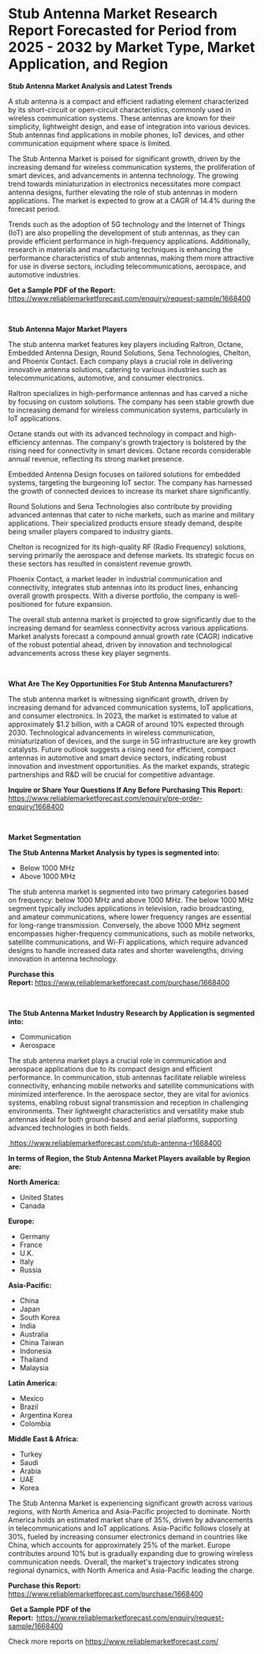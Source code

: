 <p><h1>Stub Antenna Market Research Report Forecasted for Period from 2025 -  2032 by Market Type, Market Application, and Region</h1></p><p><strong>Stub Antenna Market Analysis and Latest Trends</strong></p>
<p><p>A stub antenna is a compact and efficient radiating element characterized by its short-circuit or open-circuit characteristics, commonly used in wireless communication systems. These antennas are known for their simplicity, lightweight design, and ease of integration into various devices. Stub antennas find applications in mobile phones, IoT devices, and other communication equipment where space is limited.</p><p>The Stub Antenna Market is poised for significant growth, driven by the increasing demand for wireless communication systems, the proliferation of smart devices, and advancements in antenna technology. The growing trend towards miniaturization in electronics necessitates more compact antenna designs, further elevating the role of stub antennas in modern applications. The market is expected to grow at a CAGR of 14.4% during the forecast period.</p><p>Trends such as the adoption of 5G technology and the Internet of Things (IoT) are also propelling the development of stub antennas, as they can provide efficient performance in high-frequency applications. Additionally, research in materials and manufacturing techniques is enhancing the performance characteristics of stub antennas, making them more attractive for use in diverse sectors, including telecommunications, aerospace, and automotive industries.</p></p>
<p><strong>Get a Sample PDF of the Report:&nbsp;</strong> <a href="https://www.reliablemarketforecast.com/enquiry/request-sample/1668400?utm_campaign=2451&utm_medium=2&utm_source=Github&utm_content=ia&utm_term=11022025&utm_id=stub-antenna">https://www.reliablemarketforecast.com/enquiry/request-sample/1668400</a></p>
<p>&nbsp;</p>
<p><strong>Stub Antenna Major Market Players</strong></p>
<p><p>The stub antenna market features key players including Raltron, Octane, Embedded Antenna Design, Round Solutions, Sena Technologies, Chelton, and Phoenix Contact. Each company plays a crucial role in delivering innovative antenna solutions, catering to various industries such as telecommunications, automotive, and consumer electronics.</p><p>Raltron specializes in high-performance antennas and has carved a niche by focusing on custom solutions. The company has seen stable growth due to increasing demand for wireless communication systems, particularly in IoT applications.</p><p>Octane stands out with its advanced technology in compact and high-efficiency antennas. The company's growth trajectory is bolstered by the rising need for connectivity in smart devices. Octane records considerable annual revenue, reflecting its strong market presence.</p><p>Embedded Antenna Design focuses on tailored solutions for embedded systems, targeting the burgeoning IoT sector. The company has harnessed the growth of connected devices to increase its market share significantly.</p><p>Round Solutions and Sena Technologies also contribute by providing advanced antennas that cater to niche markets, such as marine and military applications. Their specialized products ensure steady demand, despite being smaller players compared to industry giants.</p><p>Chelton is recognized for its high-quality RF (Radio Frequency) solutions, serving primarily the aerospace and defense markets. Its strategic focus on these sectors has resulted in consistent revenue growth.</p><p>Phoenix Contact, a market leader in industrial communication and connectivity, integrates stub antennas into its product lines, enhancing overall growth prospects. With a diverse portfolio, the company is well-positioned for future expansion.</p><p>The overall stub antenna market is projected to grow significantly due to the increasing demand for seamless connectivity across various applications. Market analysts forecast a compound annual growth rate (CAGR) indicative of the robust potential ahead, driven by innovation and technological advancements across these key player segments.</p></p>
<p>&nbsp;</p>
<p><strong>What Are The Key Opportunities For Stub Antenna Manufacturers?</strong></p>
<p><p>The stub antenna market is witnessing significant growth, driven by increasing demand for advanced communication systems, IoT applications, and consumer electronics. In 2023, the market is estimated to value at approximately $1.2 billion, with a CAGR of around 10% expected through 2030. Technological advancements in wireless communication, miniaturization of devices, and the surge in 5G infrastructure are key growth catalysts. Future outlook suggests a rising need for efficient, compact antennas in automotive and smart device sectors, indicating robust innovation and investment opportunities. As the market expands, strategic partnerships and R&D will be crucial for competitive advantage.</p></p>
<p><strong>Inquire or Share Your Questions If Any Before Purchasing This Report:</strong> <a href="https://www.reliablemarketforecast.com/enquiry/pre-order-enquiry/1668400?utm_campaign=2451&utm_medium=2&utm_source=Github&utm_content=ia&utm_term=11022025&utm_id=stub-antenna">https://www.reliablemarketforecast.com/enquiry/pre-order-enquiry/1668400</a></p>
<p>&nbsp;</p>
<p><strong>Market Segmentation</strong></p>
<p><strong>The Stub Antenna Market Analysis by types is segmented into:</strong></p>
<p><ul><li>Below 1000 MHz</li><li>Above 1000 MHz</li></ul></p>
<p><p>The stub antenna market is segmented into two primary categories based on frequency: below 1000 MHz and above 1000 MHz. The below 1000 MHz segment typically includes applications in television, radio broadcasting, and amateur communications, where lower frequency ranges are essential for long-range transmission. Conversely, the above 1000 MHz segment encompasses higher-frequency communications, such as mobile networks, satellite communications, and Wi-Fi applications, which require advanced designs to handle increased data rates and shorter wavelengths, driving innovation in antenna technology.</p></p>
<p><strong>Purchase this Report:&nbsp;</strong><a href="https://www.reliablemarketforecast.com/purchase/1668400?utm_campaign=2451&utm_medium=2&utm_source=Github&utm_content=ia&utm_term=11022025&utm_id=stub-antenna">https://www.reliablemarketforecast.com/purchase/1668400</a></p>
<p>&nbsp;</p>
<p><strong>The Stub Antenna Market Industry Research by Application is segmented into:</strong></p>
<p><ul><li>Communication</li><li>Aerospace</li></ul></p>
<p><p>The stub antenna market plays a crucial role in communication and aerospace applications due to its compact design and efficient performance. In communication, stub antennas facilitate reliable wireless connectivity, enhancing mobile networks and satellite communications with minimized interference. In the aerospace sector, they are vital for avionics systems, enabling robust signal transmission and reception in challenging environments. Their lightweight characteristics and versatility make stub antennas ideal for both ground-based and aerial platforms, supporting advanced technologies in both fields.</p></p>
<p><a href="https://www.reliablemarketforecast.com/stub-antenna-r1668400?utm_campaign=2451&utm_medium=2&utm_source=Github&utm_content=ia&utm_term=11022025&utm_id=stub-antenna">&nbsp;https://www.reliablemarketforecast.com/stub-antenna-r1668400</a></p>
<p><strong>In terms of Region, the Stub Antenna Market Players available by Region are:</strong></p>
<p>
    <p> <strong> North America: </strong>
        <ul>
            <li>United States</li>
            <li>Canada</li>
        </ul>
        </p> 
    <p> <strong> Europe: </strong>
        <ul>
            <li>Germany</li>
            <li>France</li>
            <li>U.K.</li>
            <li>Italy</li>
            <li>Russia</li>
        </ul>
        </p> 
    <p> <strong> Asia-Pacific: </strong>
        <ul>
            <li>China</li>
            <li>Japan</li>
            <li>South Korea</li>
            <li>India</li>
            <li>Australia</li>
            <li>China Taiwan</li>
            <li>Indonesia</li>
            <li>Thailand</li>
            <li>Malaysia</li>
        </ul>
        </p> 
    <p> <strong> Latin America: </strong>
        <ul>
            <li>Mexico</li>
            <li>Brazil</li>
            <li>Argentina Korea</li>
            <li>Colombia</li>
        </ul>
        </p> 
    <p> <strong> Middle East & Africa: </strong>
        <ul>
            <li>Turkey</li>
            <li>Saudi</li>
            <li>Arabia</li>
            <li>UAE</li>
            <li>Korea</li>
        </ul>
    </p>
    </p>
<p><p>The Stub Antenna Market is experiencing significant growth across various regions, with North America and Asia-Pacific projected to dominate. North America holds an estimated market share of 35%, driven by advancements in telecommunications and IoT applications. Asia-Pacific follows closely at 30%, fueled by increasing consumer electronics demand in countries like China, which accounts for approximately 25% of the market. Europe contributes around 10% but is gradually expanding due to growing wireless communication needs. Overall, the market's trajectory indicates strong regional dynamics, with North America and Asia-Pacific leading the charge.</p></p>
<p><strong>Purchase this Report: </strong><a href="https://www.reliablemarketforecast.com/purchase/1668400?utm_campaign=2451&utm_medium=2&utm_source=Github&utm_content=ia&utm_term=11022025&utm_id=stub-antenna">https://www.reliablemarketforecast.com/purchase/1668400</a></p>
<p>&nbsp;<strong>Get a Sample PDF of the Report:&nbsp;&nbsp;</strong><a href="https://www.reliablemarketforecast.com/enquiry/request-sample/1668400?utm_campaign=2451&utm_medium=2&utm_source=Github&utm_content=ia&utm_term=11022025&utm_id=stub-antenna">https://www.reliablemarketforecast.com/enquiry/request-sample/1668400</a></p>
<p><strong></strong></p>
<p>Check more reports on <a href="https://www.reliablemarketforecast.com/?utm_campaign=2451&utm_medium=2&utm_source=Github&utm_content=ia&utm_term=11022025&utm_id=stub-antenna">https://www.reliablemarketforecast.com/</a></p>